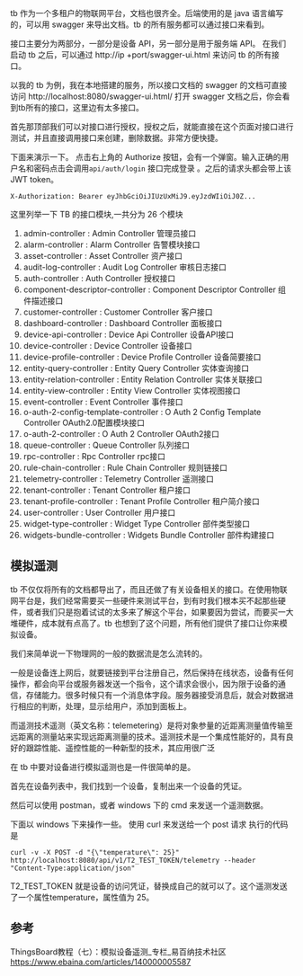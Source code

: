 tb 作为一个多租户的物联网平台，文档也很齐全。后端使用的是 java 语言编写的，可以用 swagger 来导出文档。tb 的所有服务都可以通过接口来看到。

接口主要分为两部分，一部分是设备 API，另一部分是用于服务端 API。 在我们启动 tb 之后，可以通过 http://ip +port/swagger-ui.html 来访问 tb 的所有接口。

以我的 tb 为例，我在本地搭建的服务，所以接口文档的 swagger 的文档可直接访问 http://localhost:8080/swagger-ui.html/ 打开 swagger 文档之后，你会看到tb所有的接口，这里边有太多接口。

首先那顶部我们可以对接口进行授权，授权之后，就能直接在这个页面对接口进行测试，并且直接调用接口来创建，删除数据。非常方便快捷。

下面来演示一下。 点击右上角的 Authorize 按钮，会有一个弹窗。输入正确的用户名和密码点击会调用`api/auth/login` 接口完成登录 。之后的请求头都会带上该 JWT token。

```
X-Authorization: Bearer eyJhbGciOiJIUzUxMiJ9.eyJzdWIiOiJ0Z...
```

这里列举一下 TB 的接口模块,一共分为 26 个模块

1. admin-controller : Admin Controller 管理员接口
2. alarm-controller : Alarm Controller 告警模块接口
3. asset-controller : Asset Controller 资产接口
4. audit-log-controller : Audit Log Controller 审核日志接口
5. auth-controller : Auth Controller 授权接口
6. component-descriptor-controller : Component Descriptor Controller 组件描述接口
7. customer-controller : Customer Controller 客户接口
8. dashboard-controller : Dashboard Controller 面板接口
9. device-api-controller : Device Api Controller 设备API接口
10. device-controller : Device Controller 设备接口
11. device-profile-controller : Device Profile Controller 设备简要接口
12. entity-query-controller : Entity Query Controller 实体查询接口
13. entity-relation-controller : Entity Relation Controller 实体关联接口
14. entity-view-controller : Entity View Controller 实体视图接口
15. event-controller : Event Controller 事件接口
16. o-auth-2-config-template-controller : O Auth 2 Config Template Controller OAuth2.0配置模块接口
17. o-auth-2-controller : O Auth 2 Controller OAuth2接口
18. queue-controller : Queue Controller 队列接口
19. rpc-controller : Rpc Controller rpc接口
20. rule-chain-controller : Rule Chain Controller 规则链接口
21. telemetry-controller : Telemetry Controller 遥测接口
22. tenant-controller : Tenant Controller 租户接口
23. tenant-profile-controller : Tenant Profile Controller 租户简介接口
24. user-controller : User Controller 用户接口
25. widget-type-controller : Widget Type Controller 部件类型接口
26. widgets-bundle-controller : Widgets Bundle Controller 部件构建接口

## 模拟遥测

tb 不仅仅将所有的文档都导出了，而且还做了有关设备相关的接口。在使用物联网平台是，我们经常需要买一些硬件来测试平台，到有时我们根本买不起那些硬件，或者我们只是抱着试试的太多来了解这个平台，如果要因为尝试，而要买一大堆硬件，成本就有点高了。tb 也想到了这个问题，所有他们提供了接口让你来模拟设备。

我们来简单说一下物理网的一般的数据流是怎么流转的。

一般是设备连上网后，就要链接到平台注册自己，然后保持在线状态，设备有任何操作，都会向平台或服务器发送一个指令，这个请求会很小，因为限于设备的通信，存储能力。很多时候只有一个消息体字段。服务器接受消息后，就会对数据进行相应的判断，处理，显示给用户，添加到面板上。

而遥测技术遥测（英文名称：telemetering）是将对象参量的近距离测量值传输至远距离的测量站来实现远距离测量的技术。遥测技术是一个集成性能好的，具有良好的跟踪性能、遥控性能的一种新型的技术，其应用很广泛

在 tb 中要对设备进行模拟遥测也是一件很简单的是。

首先在设备列表中，我们找到一个设备，复制出来一个设备的凭证。

然后可以使用 postman，或者 windows 下的 cmd 来发送一个遥测数据。

下面以 windows 下来操作一些。 使用 curl 来发送给一个 post 请求 执行的代码是
```
curl -v -X POST -d "{\"temperature\": 25}" http://localhost:8080/api/v1/T2_TEST_TOKEN/telemetry --header "Content-Type:application/json"
```
T2_TEST_TOKEN 就是设备的访问凭证，替换成自己的就可以了。这个遥测发送了一个属性temperature，属性值为 25。

## 参考

ThingsBoard教程（七）：模拟设备遥测_专栏_易百纳技术社区
https://www.ebaina.com/articles/140000005587
